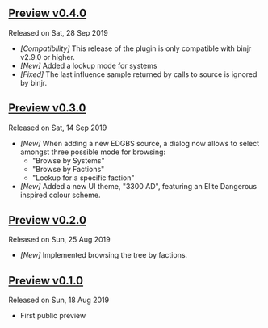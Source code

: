 ## [Preview v0.4.0](https://github.com/fthevenet/binjr-adapter-elitebgs/releases/tag/v0.4.0)
Released on Sat, 28 Sep 2019

* _[Compatibility]_ This release of the plugin is only compatible with binjr v2.9.0 or higher.
* _[New]_ Added a lookup mode for systems
* _[Fixed]_ The last influence sample returned by calls to source is ignored by binjr.

## [Preview v0.3.0](https://github.com/fthevenet/binjr-adapter-elitebgs/releases/tag/v0.3.0)
Released on Sat, 14 Sep 2019

* _[New]_ When adding a new EDGBS source, a dialog now allows to select amongst three possible mode for browsing:
    * "Browse by Systems"
    * "Browse by Factions"
    * "Lookup for a specific faction" 
* _[New]_ Added a new UI theme, "3300 AD", featuring an Elite Dangerous inspired colour scheme. 


## [Preview v0.2.0](https://github.com/fthevenet/binjr-adapter-elitebgs/releases/tag/v0.1.0)
Released on Sun, 25 Aug 2019

* _[New]_ Implemented browsing the tree by factions. 

## [Preview v0.1.0](https://github.com/fthevenet/binjr-adapter-elitebgs/releases/tag/v0.1.0)
Released on Sun, 18 Aug 2019

* First public preview 